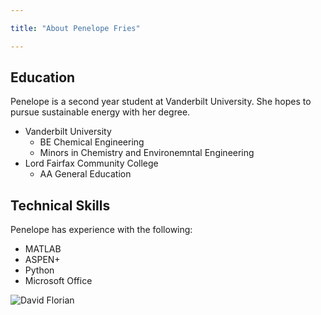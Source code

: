 ```yaml
---

title: "About Penelope Fries"

---
```


## Education

Penelope is a second year student at Vanderbilt University. She hopes to pursue sustainable energy with her degree. 

* Vanderbilt University
  * BE Chemical Engineering
  * Minors in Chemistry and Environemntal Engineering
* Lord Fairfax Community College
  * AA General Education

## Technical Skills

Penelope has experience with the following:

* MATLAB
* ASPEN+
* Python
* Microsoft Office


![David Florian](/assets/img/David_Headshot_web2.jpg)
